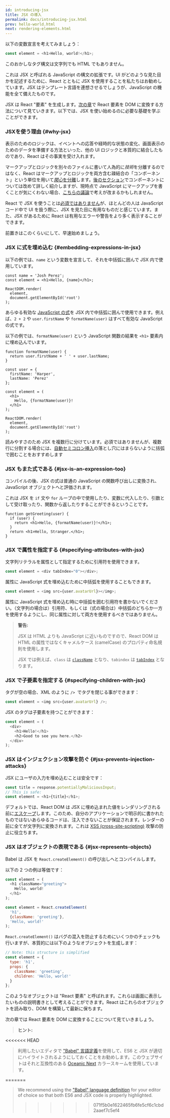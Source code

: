 ```yaml
---
id: introducing-jsx
title: JSX の導入
permalink: docs/introducing-jsx.html
prev: hello-world.html
next: rendering-elements.html
---
```


以下の変数宣言を考えてみましょう：

```js
const element = <h1>Hello, world!</h1>;
```

このおかしなタグ構文は文字列でも HTML でもありません。

これは JSX と呼ばれる JavaScript の構文の拡張です。UI がどのような見た目かを記述するために、React とともに JSX を使用することを私たちはお勧めしています。JSX はテンプレート言語を連想させるでしょうが、JavaScript の機能を全て備えたものです。

JSX は React "要素" を生成します。[次の章](/docs/rendering-elements.html)で React 要素を DOM に変換する方法について見ていきます。以下では、JSX を使い始めるのに必要な基礎を学ぶことができます。

### JSXを使う理由 {#why-jsx}

表示のためのロジックは、イベントへの応答や経時的な状態の変化、画面表示のためのデータを準備する方法といった、他の UI ロジックと本質的に結合したものであり、React はその事実を受け入れます。

マークアップとロジックを別々のファイルに書いて人為的に*技術*を分離するのではなく、React はマークアップとロジックを両方含む疎結合の「コンポーネント」という単位を用いて[*関心*を分離](https://en.wikipedia.org/wiki/Separation_of_concerns)します。[後のセクション](/docs/components-and-props.html)でコンポーネントについては改めて詳しく紹介しますが、現時点で JavaScript にマークアップを書くことが気にくわない場合、[こちらの議論](https://www.youtube.com/watch?v=x7cQ3mrcKaY)で考えが改まるかもしれません。


React で JSX を使うことは[必須ではありません](/docs/react-without-jsx.html)が、ほとんどの人は JavaScript コード中で UI を扱う際に、JSX を見た目に有用なものだと感じています。また、JSX があるために React は有用なエラーや警告をより多く表示することができます。

前置きはこのくらいにして、早速始めましょう。

### JSX に式を埋め込む {#embedding-expressions-in-jsx}

以下の例では、`name` という変数を宣言して、それを中括弧に囲んで JSX 内で使用しています。

```js{1,2}
const name = 'Josh Perez';
const element = <h1>Hello, {name}</h1>;

ReactDOM.render(
  element,
  document.getElementById('root')
);
```

あらゆる有効な [JavaScript の式](https://developer.mozilla.org/en-US/docs/Web/JavaScript/Guide/Expressions_and_Operators#Expressions)を JSX 内で中括弧に囲んで使用できます。例えば、`2 + 2` や `user.firstName` や `formatName(user)` はすべて有効な JavaScript の式です。

以下の例では、`formatName(user)` という JavaScript 関数の結果を `<h1>` 要素内に埋め込んでいます。

```js{12}
function formatName(user) {
  return user.firstName + ' ' + user.lastName;
}

const user = {
  firstName: 'Harper',
  lastName: 'Perez'
};

const element = (
  <h1>
    Hello, {formatName(user)}!
  </h1>
);

ReactDOM.render(
  element,
  document.getElementById('root')
);
```

[](codepen://introducing-jsx)

読みやすさのため JSX を複数行に分けています。必須ではありませんが、複数行に分割する場合には、[自動セミコロン挿入](https://stackoverflow.com/q/2846283)の落とし穴にはまらないように括弧で囲むことをおすすめします

### JSX もまた式である {#jsx-is-an-expression-too}

コンパイルの後、JSX の式は普通の JavaScript の関数呼び出しに変換され、JavaScript オブジェクトへと評価されます。

これは JSX を `if` 文や `for` ループの中で使用したり、変数に代入したり、引数として受け取ったり、関数から返したりすることができるということです。

```js{3,5}
function getGreeting(user) {
  if (user) {
    return <h1>Hello, {formatName(user)}!</h1>;
  }
  return <h1>Hello, Stranger.</h1>;
}
```

### JSX で属性を指定する {#specifying-attributes-with-jsx}

文字列リテラルを属性として指定するために引用符を使用できます。

```js
const element = <div tabIndex="0"></div>;
```

属性に JavaScript 式を埋め込むために中括弧を使用することもできます。

```js
const element = <img src={user.avatarUrl}></img>;
```

属性に JavaScript 式を埋め込む時に中括弧を囲む引用符を書かないでください。（文字列の場合は）引用符、もしくは（式の場合は）中括弧のどちらか一方を使用するようにし、同じ属性に対して両方を使用するべきではありません。

>**警告:**
>
>JSX は HTML よりも JavaScript に近いものですので、React DOM は HTML の属性ではなくキャメルケース (camelCase) のプロパティ命名規則を使用します。
>
>JSX では例えば、`class` は [`className`](https://developer.mozilla.org/en-US/docs/Web/API/Element/className) となり、`tabindex` は  [`tabIndex`](https://developer.mozilla.org/en-US/docs/Web/API/HTMLElement/tabIndex) となります。

### JSX で子要素を指定する {#specifying-children-with-jsx}

タグが空の場合、XML のように `/> `でタグを閉じる事ができます：

```js
const element = <img src={user.avatarUrl} />;
```

JSX のタグは子要素を持つことができます：

```js
const element = (
  <div>
    <h1>Hello!</h1>
    <h2>Good to see you here.</h2>
  </div>
);
```

### JSX はインジェクション攻撃を防ぐ {#jsx-prevents-injection-attacks}

JSX にユーザの入力を埋め込むことは安全です：

```js
const title = response.potentiallyMaliciousInput;
// This is safe:
const element = <h1>{title}</h1>;
```

デフォルトでは、React DOM は JSX に埋め込まれた値をレンダリングされる前に[エスケープ](https://stackoverflow.com/questions/7381974/which-characters-need-to-be-escaped-on-html)します。このため、自分のアプリケーションで明示的に書かれたものではないあらゆるコードは、注入できないことが保証されます。レンダーの前に全てが文字列に変換されます。これは [XSS (cross-site-scripting)](https://en.wikipedia.org/wiki/Cross-site_scripting) 攻撃の防止に役立ちます。

### JSX はオブジェクトの表現である {#jsx-represents-objects}

Babel は JSX を `React.createElement()` の呼び出しへとコンパイルします。

以下の 2 つの例は等価です：

```js
const element = (
  <h1 className="greeting">
    Hello, world!
  </h1>
);
```

```js
const element = React.createElement(
  'h1',
  {className: 'greeting'},
  'Hello, world!'
);
```

`React.createElement()` はバグの混入を防止するためにいくつかのチェックも行いますが、本質的には以下のようなオブジェクトを生成します：

```js
// Note: this structure is simplified
const element = {
  type: 'h1',
  props: {
    className: 'greeting',
    children: 'Hello, world!'
  }
};
```

このようなオブジェクトは "React 要素" と呼ばれます。これらは画面に表示したいものの説明書きとして考えることができます。React はこれらのオブジェクトを読み取り、DOM を構築して最新に保ちます。

次の章では React 要素を DOM に変換することについて見ていきましょう。

>**ヒント:**
>
<<<<<<< HEAD
>利用したいエディタで ["Babel" 言語定義](https://babeljs.io/docs/editors)を使用して、ES6 と JSX が適切にハイライトされるようにしておくことをお勧めします。このウェブサイトはそれと互換性のある [Oceanic Next](https://github.com/voronianski/oceanic-next-color-scheme) カラースキームを使用しています。

=======
>We recommend using the ["Babel" language definition](https://babeljs.io/docs/editors) for your editor of choice so that both ES6 and JSX code is properly highlighted.
>>>>>>> 071f5b0e1622465fb6fe5cf6c1cbd2aaef7c5ef4
